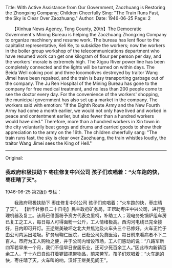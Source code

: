 Title: With Active Assistance from Our Government, Zaozhuang is Restoring the Zhongxing Company; Children Cheerfully Sing: "The Train Runs Fast, the Sky is Clear Over Zaozhuang."
Author: 
Date: 1946-06-25
Page: 2

　　【Xinhua News Agency, Teng County, 20th】The Democratic Government's Mining Bureau is helping the Zaozhuang Zhongxing Company to organize machinery and resume work. The bureau has lent flour to the capitalist representative, Keli Ke, to subsidize the workers; now the workers in the boiler group workshop of the telecommunications department who have resumed work can get one kilogram of flour per person per day, and the workers' morale is extremely high. The Xigou River power line has been completely connected and the lights will be turned on within days. The Beida Well coking pool and three locomotives destroyed by traitor Wang Jimei have been repaired, and the train is busy transporting garbage out of the company. The Ju Ren Hospital of the Mining Bureau has gone to the company for free medical treatment, and no less than 200 people come to see the doctor every day. For the convenience of the workers' shopping, the municipal government has also set up a market in the company. The workers said with emotion: "If the Eighth Route Army and the New Fourth Army had come a month earlier, we would not only have lived and worked in peace and contentment earlier, but also fewer than a hundred workers would have died." Therefore, more than a hundred workers in Xin town in the city voluntarily beat gongs and drums and carried goods to show their appreciation to the army on the 16th. The children cheerfully sang: "The train runs fast, the sky is clear over Zaozhuang, the train whistles loudly, the traitor Wang Jimei sees the King of Hell."



<hr /> 

Original: 


### 我政府积极扶助下  枣庄修复中兴公司  孩子们欢唱着：“火车跑的快，枣庄晴了天”。

1946-06-25
第2版()
专栏：

　　我政府积极扶助下
    枣庄修复中兴公司
    孩子们欢唱着：“火车跑的快，枣庄晴了天”。
    【新华社滕县二十日电】民主政府矿务局，正帮助枣庄中兴公司，进行整理机器及复工。该局已借面粉予资方代表克里柯，补助工人；现电务处锅炉组车房已复工之工人，每日每人可得面粉一公斤，工人情绪极高。西沟河电线已完全接好，日内即可开灯。王逆继美破坏之北大井焦池及火车头三个已修好，火车正忙于由公司内运出垃圾。矿务局鞠仁医院，已赴公司免费医治，每日前来看病者不下二百人。市府为工人购物之便，并于公司内增设市场，工人们感动的说：“八路军新四军若早来一个月，我们不但早日安居乐业，还可少死百余工人。”因此市内新镇百余工人，于十六日自动打着锣鼓携带物品，前来劳军。孩子们欢唱着：“火车跑的快，枣庄晴了天，火车叫的响，汉奸王继美见阎王”。
